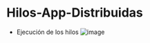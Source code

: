 # Hilos-App-Distribuidas
* Ejecución de los hilos
![image](https://user-images.githubusercontent.com/65980001/178615743-250916c7-2fc5-44b3-9e6c-76ec677ad210.png)
